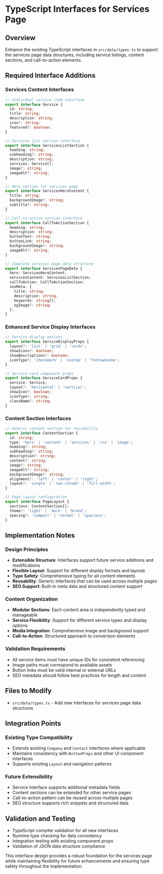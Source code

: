 # TypeScript Interfaces for Services Page

## Overview

Enhance the existing TypeScript interfaces in `src/data/types.ts` to support the services page data structures, including service listings, content sections, and call-to-action elements.

## Required Interface Additions

### Services Content Interfaces

```typescript
// Individual service item interface
export interface Service {
  id: string;
  title: string;
  description: string;
  icon?: string;
  featured?: boolean;
}

// Services list section interface
export interface ServicesListSection {
  heading: string;
  subheading?: string;
  description: string;
  services: Service[];
  image?: string;
  imageAlt?: string;
}

// Hero section for services page
export interface ServicesHeroContent {
  title: string;
  backgroundImage?: string;
  subtitle?: string;
}

// Call-to-action section interface
export interface CallToActionSection {
  heading: string;
  description: string;
  buttonText: string;
  buttonLink: string;
  backgroundImage?: string;
  imageAlt?: string;
}

// Complete services page data structure
export interface ServicesPageData {
  hero: ServicesHeroContent;
  servicesContent: ServicesListSection;
  callToAction: CallToActionSection;
  seoMeta: {
    title: string;
    description: string;
    keywords: string[];
    ogImage?: string;
  };
}
```

### Enhanced Service Display Interfaces

```typescript
// Service display options
export interface ServiceDisplayProps {
  layout?: 'list' | 'grid' | 'cards';
  showIcons?: boolean;
  showDescriptions?: boolean;
  iconType?: 'checkmark' | 'custom' | 'fontawesome';
}

// Service card component props
export interface ServiceCardProps {
  service: Service;
  layout?: 'horizontal' | 'vertical';
  showIcon?: boolean;
  iconType?: string;
  className?: string;
}
```

### Content Section Interfaces

```typescript
// Generic content section for reusability
export interface ContentSection {
  id: string;
  type: 'hero' | 'content' | 'services' | 'cta' | 'image';
  heading?: string;
  subheading?: string;
  description?: string;
  content?: string;
  image?: string;
  imageAlt?: string;
  backgroundImage?: string;
  alignment?: 'left' | 'center' | 'right';
  layout?: 'single' | 'two-column' | 'full-width';
}

// Page layout configuration
export interface PageLayout {
  sections: ContentSection[];
  theme?: 'light' | 'dark' | 'brand';
  spacing?: 'compact' | 'normal' | 'spacious';
}
```

## Implementation Notes

### Design Principles

- **Extensible Structure**: Interfaces support future service additions and modifications
- **Flexible Layout**: Support for different display formats and layouts
- **Type Safety**: Comprehensive typing for all content elements
- **Reusability**: Generic interfaces that can be used across multiple pages
- **SEO Support**: Built-in meta data and structured content support

### Content Organization

- **Modular Sections**: Each content area is independently typed and manageable
- **Service Flexibility**: Support for different service types and display options
- **Media Integration**: Comprehensive image and background support
- **Call-to-Action**: Structured approach to conversion elements

### Validation Requirements

- All service items must have unique IDs for consistent referencing
- Image paths must correspond to available assets
- Button links must be valid internal or external URLs
- SEO metadata should follow best practices for length and content

## Files to Modify

- `src/data/types.ts` - Add new interfaces for services page data structures

## Integration Points

### Existing Type Compatibility

- Extends existing `Company` and `Contact` interfaces where applicable
- Maintains consistency with `ButtonProps` and other UI component interfaces
- Supports existing `Layout` and navigation patterns

### Future Extensibility

- Service interface supports additional metadata fields
- Content sections can be extended for other service pages
- Call-to-action pattern can be reused across multiple pages
- SEO structure supports rich snippets and structured data

## Validation and Testing

- TypeScript compiler validation for all new interfaces
- Runtime type checking for data consistency
- Integration testing with existing component props
- Validation of JSON data structure compliance

This interface design provides a robust foundation for the services page while maintaining flexibility for future enhancements and ensuring type safety throughout the implementation.
